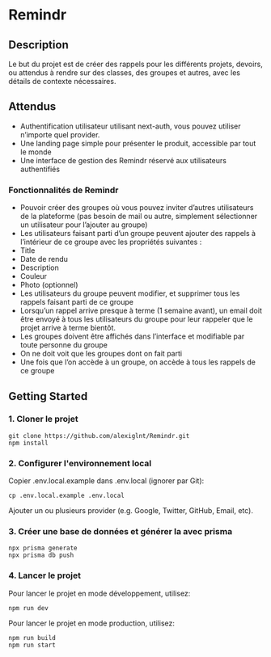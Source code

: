 # Remindr

## Description

Le but du projet est de créer des rappels pour les différents projets, devoirs, ou attendus à rendre sur des
classes, des groupes et autres, avec les détails de contexte nécessaires.

## Attendus

- Authentification utilisateur utilisant next-auth, vous pouvez utiliser n’importe quel provider.
- Une landing page simple pour présenter le produit, accessible par tout le monde
- Une interface de gestion des Remindr réservé aux utilisateurs authentifiés

### Fonctionnalités de Remindr

- Pouvoir créer des groupes où vous pouvez inviter d’autres utilisateurs de la plateforme (pas besoin de
mail ou autre, simplement sélectionner un utilisateur pour l’ajouter au groupe)
- Les utilisateurs faisant parti d’un groupe peuvent ajouter des rappels à l’intérieur de ce groupe avec les
propriétés suivantes :
- Title
- Date de rendu
- Description
- Couleur
- Photo (optionnel)
- Les utilisateurs du groupe peuvent modifier, et supprimer tous les rappels faisant parti de ce groupe
- Lorsqu’un rappel arrive presque à terme (1 semaine avant), un email doit être envoyé à tous les
utilisateurs du groupe pour leur rappeler que le projet arrive à terme bientôt.
- Les groupes doivent être affichés dans l’interface et modifiable par toute personne du groupe
- On ne doit voit que les groupes dont on fait parti
- Une fois que l’on accède à un groupe, on accède à tous les rappels de ce groupe

## Getting Started

### 1. Cloner le projet

```
git clone https://github.com/alexiglnt/Remindr.git
npm install
```

### 2. Configurer l'environnement local

Copier .env.local.example dans .env.local (ignorer par Git):

```
cp .env.local.example .env.local
```

Ajouter un ou plusieurs provider (e.g. Google, Twitter, GitHub, Email, etc).

### 3. Créer une base de données et générer la avec prisma
  
  ```
  npx prisma generate
  npx prisma db push
  ```


### 4. Lancer le projet

Pour lancer le projet en mode développement, utilisez:

```
npm run dev
```

Pour lancer le projet en mode production, utilisez:

```
npm run build
npm run start
```

